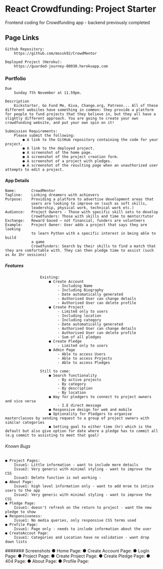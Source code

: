 # React Crowdfunding: Project Starter
Frontend coding for Crowdfunding app - backend previously completed

## Page Links
    Github Repository:
        https://github.com/mossk92/CrowdMentor
    
    Deployed Project (Heroku):
        https://guarded-journey-80030.herokuapp.com

### Portfolio
    Due
        Sunday 7th November at 11.59pm.

    Description
        Kickstarter, Go Fund Me, Kiva, Change.org, Patreon... All of these different websites have something in common: they provide a platform for people to fund projects that they believe in, but they all have a slightly different approach. You are going to create your own crowdfunding website, and put your own spin on it!

    Submission Requirements:
        Please submit the following:
            ● A link to the GitHub repository containing the code for your project.
            ● A link to the deployed project.
            ● A screenshot of the home page.
            ● A screenshot of the project creation form.
            ● A screenshot of a project with pledges.
            ● A screenshot of the resulting page when an unauthorized user attempts to edit a project.

#### App Details
    Name:       CrowdMentor
    Tagline:    Linking dreamers with achievers
    Purpose:    Providing a platform to advertise development areas that 
                users are looking to improve on (such as soft skills, 
                leadership, physical work, technical work etc.)
    Audience:   Project Owners - Those with specific skill sets to develop
                Crowdfunders: Those with skills and time to mentor/tutor
    Exchange:   Reward based – not financial, funders are volunteers
    Example:    Project Owner: User adds a project that says they are looking 
                to learn Python with a specific interest in being able to build 
                a game
                Crowdfunders: Search by their skills to find a match that they are comfortable with. They can then pledge time to assist (such as 4x 1hr sessions)

##### Features
                    Existing:
                        ● Create Account
                            - Including Name
                            - Including Biography
                            - Date automatically generated
                            - Authorised User can change details
                            - Authorised User can delete profile
                        ● Create Project
                            - Limited only to users
                            - Including location
                            - Including category
                            - Date automatically generated
                            - Authorised User can change details
                            - Authorised User can delete profile
                            - Sum of all pledges
                        ● Create Pledge
                            - Limited only to users
                        ● Admin Page
                            - Able to access Users
                            - Able to access Projects
                            - Able to access Pledges       

                    Still to come:
                        ● Search functionality
                            - By active projects
                            - By category
                            - By description
                            - By location
                        ● Way for pledgers to connect to project owners and vice versa
                            - I.E direct message 
                        ● Responsive design for web and mobile
                        ● Optionality for Pledgers to organise masterclasses by sending request to a group of project owners with similar categories
                        ● Setting goal to either time (hr) which is the default but also give option for date where a pledge has to commit all (e.g commit to assisting to meet that goal)

###### Known Bugs
    ● Project Pages: 
        Issue1: Little information - want to include more details
        Issue2: Very generic with minimal styling - want to improve the CSS
        Issue3: Delete function is not working -
    ● About Page: 
        Issue1: high level information only - want to add mroe to intice users to the app
        Issue2: Very generic with minimal styling - want to improve the CSS
    ● Pledge Page: 
        Issue1: doesn't refresh on the return to project - want the new pledge to show
    ● Responsiveness: 
        Issue1: No media queries, only responsive CSS terms used
    ● Profile Page: 
        Issue1: Page only - needs to include information about the user
    ● CreateAccout Page: 
        Issue1: Categories and Location have no validation - want drop down lists 


####### Screenshots
    ● Home Page:
    ● Create Account Page:
    ● LogIn Page:
    ● Project Page:
    ● Create Project Page:
    ● Create Pledge Page:
    ● 404 Page:
    ● About Page:
    ● Profile Page:
